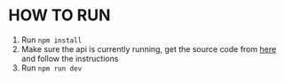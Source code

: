 # HOW TO RUN
1. Run `npm install`
2. Make sure the api is currently running, get the source code from [here](https://github.com/AyoubTRD/smart-contract-analyzer-api) and follow the instructions
3. Run `npm run dev`
